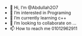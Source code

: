 - 👋 Hi, I’m @Abdullah2O7
- 👀 I’m interested in Programing
- 🌱 I’m currently learning c++
- 💞️ I’m looking to collaborate on ...
- 📫 How to reach me 01012962911

<!---
Abdullah2O7/Abdullah2O7 is a ✨ special ✨ repository because its `README.md` (this file) appears on your GitHub profile.
You can click the Preview link to take a look at your changes.
--->
